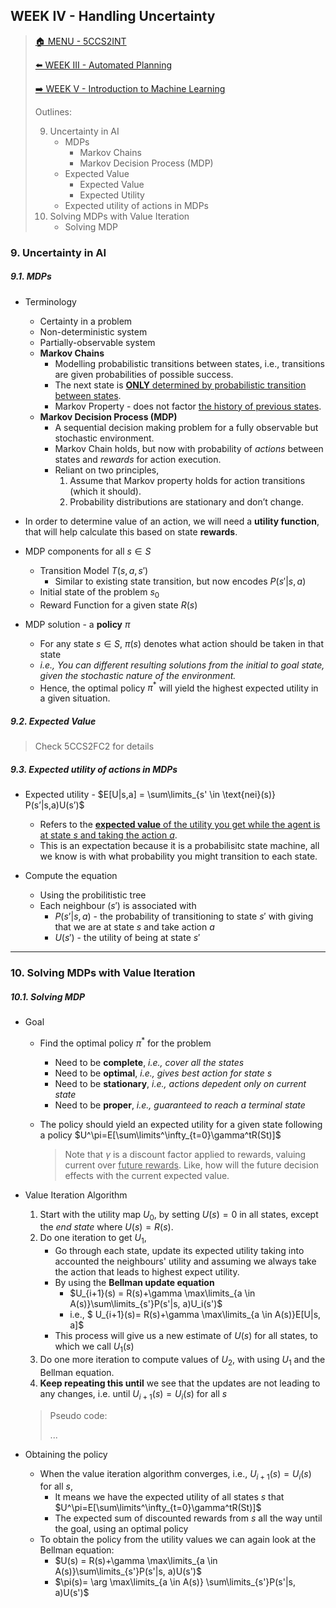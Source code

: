 ## WEEK IV - Handling Uncertainty

>[🏠 MENU - 5CCS2INT](year2/5ccs2int.md)
>
>[⬅️ WEEK III - Automated Planning](year2/5ccs2int/w3.md)
>
>[➡️ WEEK V - Introduction to Machine Learning](year2/5ccs2int/w5.md)
>
>Outlines:
>
>9. Uncertainty in AI
>    - MDPs
>      - Markov Chains
>      - Markov Decision Process (MDP)
>    - Expected Value
>      - Expected Value
>      - Expected Utility
>    - Expected utility of actions in MDPs
>10. Solving MDPs with Value Iteration
>      - Solving MDP

### 9. Uncertainty in AI

##### 9.1. MDPs

- Terminology

  - Certainty in a problem
  - Non-deterministic system
  - Partially-observable system
  - **Markov Chains**
    - Modelling probabilistic transitions between states, i.e., transitions are given probabilities of possible success. 
    - The next state is <u>**ONLY** determined by probabilistic transition between states</u>.
    - Markov Property - does not factor <u>the history of previous states</u>.
  - **Markov Decision Process (MDP)**
    - A sequential decision making problem for a fully observable but stochastic environment.
    - Markov Chain holds, but now with probability of *actions* between states and *rewards* for action execution.
    - Reliant on two principles, 
      1. Assume that Markov property holds for action transitions (which it should).
      2. Probability distributions are stationary and don’t change.

- In order to determine value of an action, we will need a **utility function**, that will help calculate this based on state **rewards**.

- MDP components for all $s \in S$

  - Transition Model $T(s, a, s')$
    - Similar to existing state transition, but now encodes $P(s'| s, a)$
  - Initial state of the problem $s_0$
  - Reward Function for a given state $R(s)$

- MDP solution - a **policy** $\pi$

  - For any state $s \in S$, $\pi(s)$ denotes what action should be taken in that state
  - *i.e., You can different resulting solutions from the initial to goal state, given the stochastic nature of the environment.*
  - Hence, the optimal policy $\pi^*$ will yield the highest expected utility in a given situation. 


##### 9.2. Expected Value

> Check 5CCS2FC2 for details

##### 9.3. Expected utility of actions in MDPs

- Expected utility - $E[U|s,a] = \sum\limits_{s' \in \text{nei}(s)} P(s’|s,a)U(s’)$

  - Refers to the <u>**expected value** of the utility you get while the agent is at state $s$ and taking the action $a$</u>. 
  - This is an expectation because it is a probabilisitc state machine, all we know is with what probability you might transition to each state.
- Compute the equation
  - Using the probilitistic tree
  - Each neighbour $(s')$ is associated with
    - $P(s’|s,a)$ - the probability of transitioning to state $s'$ with giving that we are at state $s$ and take action $a$
    - $U(s')$ - the utility of being at state $s'$

---

### 10. Solving MDPs with Value Iteration

##### 10.1. Solving MDP

- Goal

  - Find the optimal policy $\pi^*$ for the problem
    - Need to be **complete**, *i.e., cover all the states*
    - Need to be **optimal**, *i.e., gives best action for state $s$*
    - Need to be **stationary**, *i.e., actions depedent only on current state*
    - Need to be **proper**, *i.e., guaranteed to reach a terminal state*
  - The policy should yield an expected utility for a given state following a policy $U^\pi=E[\sum\limits^\infty_{t=0}\gamma^tR(St)]$​

    > Note that $\gamma$ is a discount factor applied to rewards, valuing current over <u>future rewards</u>. Like, how will the future decision effects with the current expected value. 

- Value Iteration Algorithm

  1. Start with the utility map $U_0$, by setting $U(s)=0$ in all states, except the *end state* where $U(s)=R(s)$. 
  2. Do one iteration to get $U_1$, 
     - Go through each state, update its expected utility taking into accounted the neighbours' utility and assuming we always take the action that leads to highest expect utility. 
     - By using the **Bellman update equation** 
       - $U_{i+1}(s) = R(s)+\gamma \max\limits_{a \in A(s)}\sum\limits_{s'}P(s'|s, a)U_i(s')$
       - i.e.,  $ U_{i+1}(s)= R(s)+\gamma \max\limits_{a \in A(s)}E[U|s, a]$
     - This process will give us a new estimate of $U(s)$ for all states, to which we call $U_1(s)$
  3. Do one more iteration to compute values of $U_2$, with using $U_1$ and the Bellman equation.
  4. **Keep repeating this until** we see that the updates are not leading to any changes, i.e. until $U_{i+1}(s) = U_i(s) \text{ for all }s$

  >Pseudo code:
  >
  >...

- Obtaining the policy

  - When the value iteration algorithm converges, i.e., $U_{i+1}(s)=U_i(s) \text{ for all }s$,  
    - It means we have the expected utility of all states $s$ that $U^\pi=E[\sum\limits^\infty_{t=0}\gamma^tR(St)]$
    - The expected sum of discounted rewards from $s$​ all the way until the goal, using an optimal policy
  - To obtain the policy from the utility values we can again look at the Bellman equation:
    - $U(s) = R(s)+\gamma \max\limits_{a \in A(s)}\sum\limits_{s'}P(s'|s, a)U(s')$​
    - $\pi(s)= \arg \max\limits_{a \in A(s)} \sum\limits_{s'}P(s'|s, a)U(s')$
